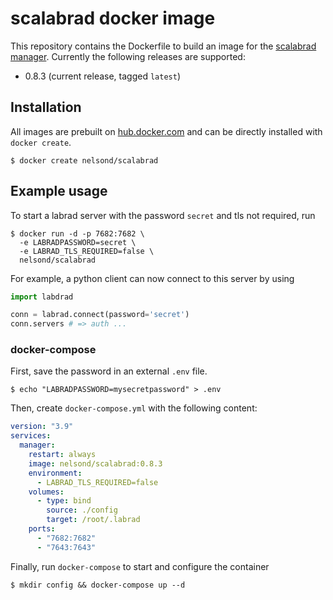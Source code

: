 # scalabrad docker image

This repository contains the Dockerfile to build an image for the [scalabrad 
manager](https://github.com/labrad/scalabrad).
Currently the following releases are supported:

* 0.8.3 (current release, tagged `latest`)

## Installation

All images are prebuilt on [hub.docker.com](hub.docker.com) and can be directly installed with `docker create`.

```shell
$ docker create nelsond/scalabrad
```

## Example usage

To start a labrad server with the password `secret` and tls not required, run

```shell
$ docker run -d -p 7682:7682 \
  -e LABRADPASSWORD=secret \
  -e LABRAD_TLS_REQUIRED=false \
  nelsond/scalabrad
```

For example, a python client can now connect to this server by using
```python
import labdrad

conn = labrad.connect(password='secret')
conn.servers # => auth ...
```
### docker-compose

First, save the password in an external `.env` file.

```shell
$ echo "LABRADPASSWORD=mysecretpassword" > .env
```

Then, create `docker-compose.yml` with the following content:

```yaml
version: "3.9"
services:
  manager:
    restart: always  
    image: nelsond/scalabrad:0.8.3
    environment:
      - LABRAD_TLS_REQUIRED=false
    volumes:
      - type: bind
        source: ./config
        target: /root/.labrad
    ports:
      - "7682:7682"
      - "7643:7643"
```

Finally, run `docker-compose` to start and configure the container

```shell
$ mkdir config && docker-compose up --d
```
